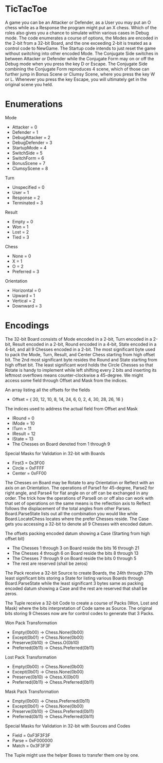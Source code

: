 # TicTacToe
A game you can be an Attacker or Defender, as a User you may put an O chess
while as a Response the program might put an X chess. Which of the roles also
gives you a chance to simulate within various cases in Debug mode. The code
enumerates a course of options, the Modes are encoded in the 2-bit from a 32-bit
Board, and the one exceeding 2-bit is treated as a control code to NewGame. The
Startup code intends to just reset the game without switching into other encoded
Mode. The Conjugate Side switches in between Attacker or Defender while the
Conjugate Form may on or off the Debug mode when you press the key D or Escape.
The Conjugate Side combining the Conjugate Form reproduces 4 scene, which of
those can further jump in Bonus Scene or Clumsy Scene, where you press the key W
or L. Whenever you press the key Escape, you will ultimately get in the original
scene you held.

# Enumerations
Mode
* Attacker = 0
* Defender = 1
* DebugAttacker = 2
* DebugDefender = 3
* StartupMode = 4
* SwitchSide = 5
* SwitchForm = 6
* BonusScene = 7
* ClumsyScene = 8

Turn
* Unspecified = 0
* User = 1
* Response = 2
* Terminated = 3

Result
* Empty = 0
* Won = 1
* Lost = 2
* Tied = 3

Chess
* None = 0
* X = 1
* O = 2
* Preferred = 3

Orientation
* Horizontal = 0
* Upward = 1
* Vertical = 2
* Downward = 3

# Encodings
The 32-bit Board consists of Mode encoded in a 2-bit, Turn encoded in a 2-bit,
Result encoded in a 2-bit, Round encoded in a 4-bit, State encoded in a 4-bit,
and all 9 Chesses encoded in a 2-bit. The most significant byte used to pack the
Mode, Turn, Result, and Center Chess starting from high offset bit. The 2nd most
significant byte resides the Round and State starting from high offset bit. The
least significant word holds the Circle Chesses so that Rotate is handy to
implement while left shifting every 2 bits and inserting its leftmost overflows
means counter-clockwise a 45-degree. We might access some field through Offset
and Mask from the indices.

An array listing all the offsets for the fields
* Offset = { 20, 12, 10, 8, 14, 24, 6, 0, 2, 4, 30, 28, 26, 16 }

The indices used to address the actual field from Offset and Mask
* IRound = 0
* IMode = 10
* ITurn = 11
* IResult = 12
* IState = 13
* The Chesses on Board denoted from 1 through 9

Special Masks for Validation in 32-bit with Boards
* First3 = 0x3F00
* Circle = 0xFFFF
* Center = 0xFF00

The Chesses on Board may be Rotate to any Orientation or Reflect with an axis on
an Orientation. The operations of Parse1 for 45-degree, Parse2 for right angle,
and Parse4 for flat angle on or off can be exchanged in any order. The trick how
the operations of Parse8 on or off also can work with that set of operations on
the same means is the reflection axis to Reflect follows the displacement of the
total angles from other Parses. Board.ParseState lists out all the combination
you would like while Board.LocateChess locates where the prefer Chesses reside.
The Case gets you accessing a 32-bit to denote all 9 Chesses with encoded datum.

The offsets packing encoded datum showing a Case (Starting from high offset bit)
* The Chesses 1 through 3 on Board reside the bits 16 through 21
* The Chesses 4 through 6 on Board reside the bits 8 through 13
* The Chesses 7 through 9 on Board reside the bits 0 through 5
* The rest are reserved (shall be zeros)

The Pack receive a 32-bit Source to create Boards, the 24th through 27th least
significant bits storing a State for listing various Boards through
Board.ParseState while the least significant 3 bytes same as packing encoded
datum showing a Case and the rest are reserved that shall be zeros.

The Tuple receive a 32-bit Code to create a course of Packs (Won, Lost and Mask)
where the bits interpretation of Code same as Source. The original bits storing
9 Chesses now are for control codes to generate that 3 Packs.

Won Pack Transformation
* Empty(0b00) -> Chess.None(0b00)
* Except(0b01) -> Chess.None(0b00)
* Preserve(0b10) -> Chess.O(0b10)
* Preferred(0b11) -> Chess.Preferred(0b11)

Lost Pack Transformation
* Empty(0b00) -> Chess.None(0b00)
* Except(0b01) -> Chess.None(0b00)
* Preserve(0b10) -> Chess.X(0b01)
* Preferred(0b11) -> Chess.Preferred(0b11)

Mask Pack Transformation
* Empty(0b00) -> Chess.Preferred(0b11)
* Except(0b01) -> Chess.None(0b00)
* Preserve(0b10) -> Chess.Preferred(0b11)
* Preferred(0b11) -> Chess.Preferred(0b11)

Special Masks for Validation in 32-bit with Sources and Codes
* Field = 0xF3F3F3F
* Parse = 0xF000000
* Match = 0x3F3F3F

The Tuple might use the helper Boxes to transfer them one by one.
